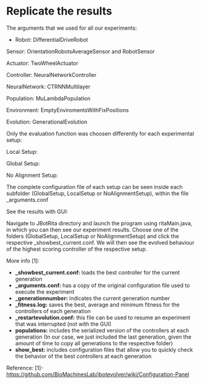 
# Replicate the results


The arguments that we used for all our experiments:

* Robot: DifferentialDriveRobot

Sensor: OrientationRobotsAverageSensor and RobotSensor

Actuator: TwoWheelActuator

Controller: NeuralNetworkController

NeuralNetwork: CTRNNMultilayer

Population: MuLambdaPopulation

Environment: EmptyEnviromentsWithFixPositions

Evolution: GenerationalEvolution


Only the evaluation function was choosen differently for each experimental setup:

Local Setup: 

Global Setup:

No Alignment Setup: 


The complete configuration file of each setup can be seen inside each subfolder (GlobalSetup, LocalSetup or NoAlignmentSetup), within the file _arguments.conf 


See the results with GUI:

Navigate to JBotRita directory and launch the program using ritaMain.java, in which you can then see our experiment results. Choose one of the folders (GlobalSetup, LocalSetup or NoAlignmentSetup) and click the respective _showbest_current.conf. 
We will then see the evolved behaviour of the highest scoring controller of the respective setup. 





More info [1]:
* **_showbest_current.conf:** loads the best controller for the current generation
* **_arguments.conf:** has a copy of the original configuration file used to execute the experiment
* **_generationnumber:** indicates the current generation number
* **_fitness.log:** saves the best, average and minimum fitness for the controllers of each generation
* **_restartevolution.conf:** this file can be used to resume an experiment that was interrupted (not with the GUI)
* **populations:** includes the serialized version of the controllers at each generation (In our case, we just included the last generation, given the amount of time to copy all generations to the respective folder)
* **show_best:** includes configuration files that allow you to quickly check the behavior of the best controllers at each generation

Reference:
[1]- https://github.com/BioMachinesLab/jbotevolver/wiki/Configuration-Panel

